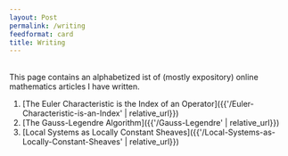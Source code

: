 ```yaml
---
layout: Post
permalink: /writing
feedformat: card
title: Writing
---
```

<br/>
This page contains an alphabetized ist of (mostly expository) online mathematics articles I have written.

1. [The Euler Characteristic is the Index of an Operator]({{'/Euler-Characteristic-is-an-Index' | relative_url}})
2. [The Gauss-Legendre Algorithm]({{'/Gauss-Legendre' | relative_url}})
3. [Local Systems as Locally Constant Sheaves]({{'/Local-Systems-as-Locally-Constant-Sheaves' | relative_url}})


